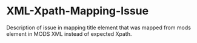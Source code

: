 # XML-Xpath-Mapping-Issue
Description of issue in mapping title element that was mapped from mods element in MODS XML instead of expected Xpath.
